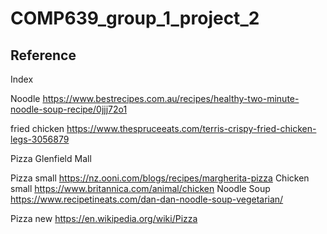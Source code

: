 # COMP639_group_1_project_2

## Reference

Index

Noodle https://www.bestrecipes.com.au/recipes/healthy-two-minute-noodle-soup-recipe/0jjj72o1

fried chicken https://www.thespruceeats.com/terris-crispy-fried-chicken-legs-3056879

Pizza Glenfield Mall

Pizza small https://nz.ooni.com/blogs/recipes/margherita-pizza
Chicken small https://www.britannica.com/animal/chicken
Noodle Soup https://www.recipetineats.com/dan-dan-noodle-soup-vegetarian/

Pizza new https://en.wikipedia.org/wiki/Pizza